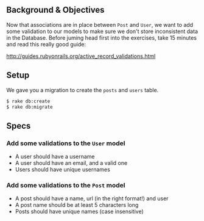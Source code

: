 ## Background & Objectives

Now that associations are in place between `Post` and `User`, we want
to add some validation to our models to make sure we don't store
inconsistent data in the Database. Before juming head first into the
exercises, take 15 minutes and read this really good guide:

http://guides.rubyonrails.org/active_record_validations.html


## Setup

We gave you a migration to create the `posts` and `users` table.

```bash
$ rake db:create
$ rake db:migrate
```

## Specs

### Add some validations to the `User` model

- A user should have a username
- A user should have an email, and a valid one
- Users should have unique usernames

### Add some validations to the `Post` model

- A post should have a name, url (in the right format!) and user
- A post name should be at least 5 characters long
- Posts should have unique names (case insensitive)
